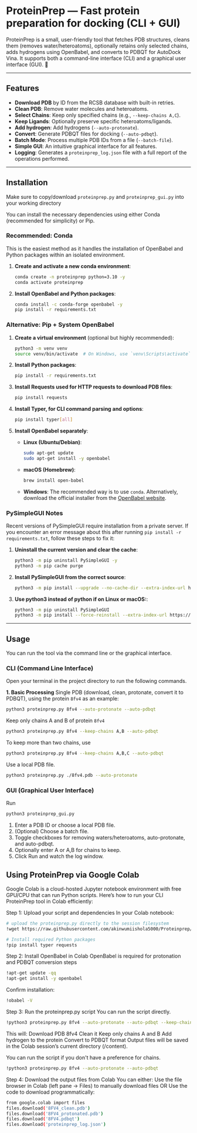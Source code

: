 # ProteinPrep — Fast protein preparation for docking (CLI + GUI)

ProteinPrep is a small, user-friendly tool that fetches PDB structures, cleans them (removes water/heteroatoms), optionally retains only selected chains, adds hydrogens using OpenBabel, and converts to PDBQT for AutoDock Vina. It supports both a command-line interface (CLI) and a graphical user interface (GUI). 🧪        

---

## Features

-   **Download PDB** by ID from the RCSB database with built-in retries.
-   **Clean PDB**: Remove water molecules and heteroatoms.
-   **Select Chains**: Keep only specified chains (e.g., `--keep-chains A,C`).
-   **Keep Ligands**: Optionally preserve specific heteroatoms/ligands.
-   **Add hydrogen**: Add hydrogens (`--auto-protonate`).
-   **Convert**: Generate PDBQT files for docking (`--auto-pdbqt`).
-   **Batch Mode**: Process multiple PDB IDs from a file (`--batch-file`).
-   **Simple GUI**: An intuitive graphical interface for all features.
-   **Logging**: Generates a `proteinprep_log.json` file with a full report of the operations performed.

---

## Installation
Make sure to copy/download `proteinprep.py` and `proteinprep_gui.py` into your working directory

You can install the necessary dependencies using either Conda (recommended for simplicity) or Pip.

### Recommended: Conda

This is the easiest method as it handles the installation of OpenBabel and Python packages within an isolated environment.

1.  **Create and activate a new conda environment**:
    ```bash
    conda create -n proteinprep python=3.10 -y
    conda activate proteinprep
    ```

2.  **Install OpenBabel and Python packages**:
    ```bash
    conda install -c conda-forge openbabel -y
    pip install -r requirements.txt
    ```

### Alternative: Pip + System OpenBabel

1.  **Create a virtual environment** (optional but highly recommended):
    ```bash
    python3 -m venv venv
    source venv/bin/activate  # On Windows, use `venv\Scripts\activate`
    ```

2.  **Install Python packages**:
    ```bash
    pip install -r requirements.txt
    ```
3.  **Install Requests used for HTTP requests to download PDB files**:
    ```bash
    pip install requests
    ```
4. **Install Typer, for CLI command parsing and options**:
    ```bash
    pip install typer[all]
    ```
3.  **Install OpenBabel separately**:

    * **Linux (Ubuntu/Debian)**:
        ```bash
        sudo apt-get update
        sudo apt-get install -y openbabel
        ```
    * **macOS (Homebrew)**:
        ```bash
        brew install open-babel
        ```
    * **Windows**:
        The recommended way is to use `conda`. Alternatively, download the official installer from the [OpenBabel website](https://open-babel.readthedocs.io/en/latest/Installation/install.html).

### PySimpleGUI Notes

Recent versions of PySimpleGUI require installation from a private server. If you encounter an error message about this after running `pip install -r requirements.txt`, follow these steps to fix it:

1.  **Uninstall the current version and clear the cache**:
    ```bash
    python3 -m pip uninstall PySimpleGUI -y
    python3 -m pip cache purge
    ```

2.  **Install PySimpleGUI from the correct source**:
    ```bash
    python3 -m pip install --upgrade --no-cache-dir --extra-index-url https://pysimplegui.net/pysimplegui/ PySimpleGUI
    ```
3.  **Use python3 instead of python if on Linux or macOS:**:
    ```bash
    python3 -m pip uninstall PySimpleGUI
    python3 -m pip install --force-reinstall --extra-index-url https://PySimpleGUI.net/install PySimpleGUI
     ```
---

## Usage

You can run the tool via the command line or the graphical interface.

### CLI (Command Line Interface)

Open your terminal in the project directory to run the following commands.

**1. Basic Processing**
Single PDB (download, clean, protonate, convert it to PDBQT), using the protein `8fv4` as an example:
```bash
python3 proteinprep.py 8fv4 --auto-protonate --auto-pdbqt
```
Keep only chains A and B of protein `8fv4`
```bash
python3 proteinprep.py 8fv4 --keep-chains A,B --auto-pdbqt
```
To keep more than two chains, use
```bash
python3 proteinprep.py 8fv4 --keep-chains A,B,C --auto-pdbqt
```
Use a local PDB file.
```bash
python3 proteinprep.py ./8fv4.pdb --auto-protonate
```
### GUI (Graphical User Interface)
Run
```bash
python3 proteinprep_gui.py
```
1. Enter a PDB ID or choose a local PDB file.
2. (Optional) Choose a batch file.
3. Toggle checkboxes for removing waters/heteroatoms, auto-protonate, and auto-pdbqt.
4. Optionally enter A or A,B for chains to keep.
5. Click Run and watch the log window.

## Using ProteinPrep via Google Colab
Google Colab is a cloud-hosted Jupyter notebook environment with free GPU/CPU that can run Python scripts. 
Here’s how to run your CLI ProteinPrep tool in Colab efficiently:

Step 1: Upload your script and dependencies
In your Colab notebook:
```bash
# upload the proteinprep.py directly to the session filesystem
!wget https://raw.githubusercontent.com/akinwumiishola5000/Proteinprep/main/proteinprep.py

# Install required Python packages
!pip install typer requests
```
Step 2: Install OpenBabel in Colab
OpenBabel is required for protonation and PDBQT conversion steps
```bash
!apt-get update -qq
!apt-get install -y openbabel
```
Confirm installation:
```bash
!obabel -V
```
Step 3: Run the proteinprep.py script
You can run the script directly.
```bash
!python3 proteinprep.py 8fv4 --auto-protonate --auto-pdbqt --keep-chains A,B
```
This will:
Download PDB 8fv4
Clean it
Keep only chains A and B
Add hydrogen to the protein
Convert to PDBQT format
Output files will be saved in the Colab session’s current directory (/content).

You can run the script if you don't have a preference for chains.
```bash
!python3 proteinprep.py 8fv4 --auto-protonate --auto-pdbqt
```
Step 4: Download the output files from Colab
You can either:
Use the file browser in Colab (left pane → Files) to manually download files
OR
Use the code to download programmatically:
```bash
from google.colab import files
files.download('8FV4_clean.pdb')
files.download('8FV4_protonated.pdb')
files.download('8FV4.pdbqt')
files.download('proteinprep_log.json')
```
